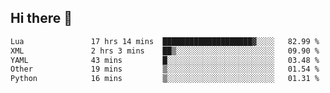 ## Hi there 👋
<!--START_SECTION:waka-->

```txt
Lua               17 hrs 14 mins  ████████████████████▓░░░░   82.99 %
XML               2 hrs 3 mins    ██▒░░░░░░░░░░░░░░░░░░░░░░   09.90 %
YAML              43 mins         █░░░░░░░░░░░░░░░░░░░░░░░░   03.48 %
Other             19 mins         ▒░░░░░░░░░░░░░░░░░░░░░░░░   01.54 %
Python            16 mins         ▒░░░░░░░░░░░░░░░░░░░░░░░░   01.31 %
```

<!--END_SECTION:waka-->
